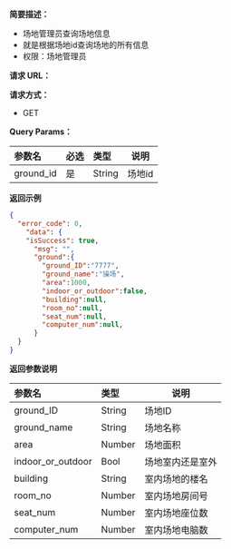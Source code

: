 **简要描述：**

- 场地管理员查询场地信息
- 就是根据场地id查询场地的所有信息
- 权限：场地管理员

**请求 URL：**



**请求方式：**

- GET

**Query Params：**

| 参数名    | 必选 | 类型   | 说明    |
| :-------- | :--- | :----- | ------- |
| ground_id | 是   | String | 场地id |

**返回示例**

```json
{
  "error_code": 0,
    "data": {
    "isSuccess": true,
      "msg": "",
      "ground":{
      	"ground_ID":"7777",
        "ground_name":"操场",
        "area":1000,
        "indoor_or_outdoor":false,
        "building":null,
        "room_no":null,
        "seat_num":null,
        "computer_num":null,
      }
  }
}
```

**返回参数说明**

| 参数名      | 类型    | 说明                           |
| :---------- | :------ | ------------------------------ |
|ground_ID|String|场地ID|
|ground_name|String|场地名称|
|area|Number|场地面积|
|indoor_or_outdoor|Bool|场地室内还是室外|
| building      | String | 室内场地的楼名                     |
|room_no|Number|室内场地房间号|
|seat_num|Number|室内场地座位数|
|computer_num|Number|室内场地电脑数|
